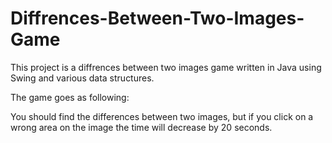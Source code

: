 # Diffrences-Between-Two-Images-Game

This project is a diffrences between two images game written in Java using Swing and various data structures.

The game goes as following:

You should find the differences between two images, but if you click on a wrong area on the image the time will decrease by 20 seconds. 
